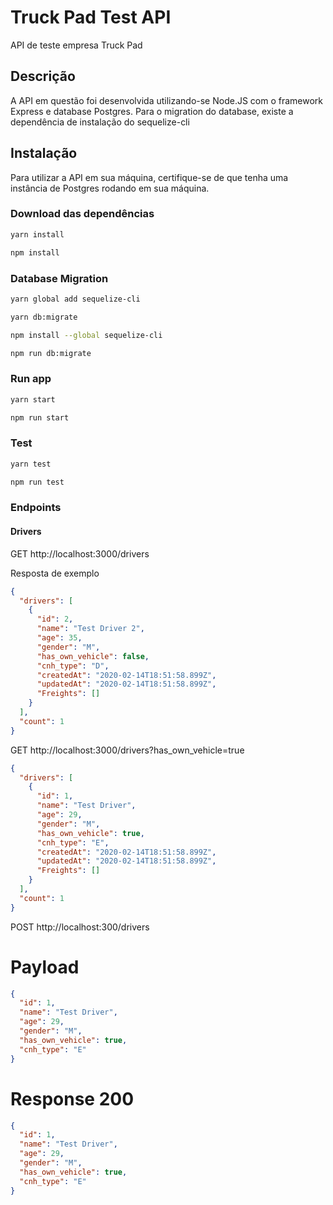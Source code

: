 # Truck Pad Test API

API de teste empresa Truck Pad

## Descrição

A API em questão foi desenvolvida utilizando-se Node.JS com o framework Express e database Postgres. Para o migration do database, existe a dependência de instalação do sequelize-cli

## Instalação

Para utilizar a API em sua máquina, certifique-se de que tenha uma instância de Postgres rodando em sua máquina.

### Download das dependências

```bash
yarn install

```

```bash
npm install
```

### Database Migration

```bash
yarn global add sequelize-cli

yarn db:migrate
```

```bash
npm install --global sequelize-cli

npm run db:migrate
```

### Run app

```bash
yarn start
```

```bash
npm run start
```

### Test

```bash
yarn test
```

```bash
npm run test
```

### Endpoints

#### Drivers

GET http://localhost:3000/drivers

Resposta de exemplo

```json
{
  "drivers": [
    {
      "id": 2,
      "name": "Test Driver 2",
      "age": 35,
      "gender": "M",
      "has_own_vehicle": false,
      "cnh_type": "D",
      "createdAt": "2020-02-14T18:51:58.899Z",
      "updatedAt": "2020-02-14T18:51:58.899Z",
      "Freights": []
    }
  ],
  "count": 1
}
```

GET http://localhost:3000/drivers?has_own_vehicle=true

```json
{
  "drivers": [
    {
      "id": 1,
      "name": "Test Driver",
      "age": 29,
      "gender": "M",
      "has_own_vehicle": true,
      "cnh_type": "E",
      "createdAt": "2020-02-14T18:51:58.899Z",
      "updatedAt": "2020-02-14T18:51:58.899Z",
      "Freights": []
    }
  ],
  "count": 1
}
```

POST http://localhost:300/drivers

# Payload

```json
{
  "id": 1,
  "name": "Test Driver",
  "age": 29,
  "gender": "M",
  "has_own_vehicle": true,
  "cnh_type": "E"
}
```

# Response 200

```json
{
  "id": 1,
  "name": "Test Driver",
  "age": 29,
  "gender": "M",
  "has_own_vehicle": true,
  "cnh_type": "E"
}
```
